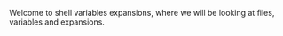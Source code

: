 Welcome to shell variables expansions, where we will be looking at files, variables and expansions.
